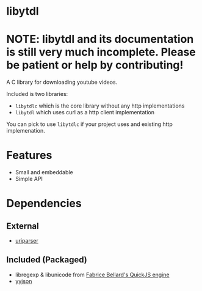 # libytdl

# NOTE: libytdl and its documentation is still very much incomplete. Please be patient or help by contributing!

A C library for downloading youtube videos.

Included is two libraries:
- `libytdlc` which is the core library without any http implementations
- `libytdl` which uses curl as a http client implementation

You can pick to use `libytdlc` if your project uses and existing http implemenation.

# Features
- Small and embeddable
- Simple API

# Dependencies

## External
- [uriparser](https://uriparser.github.io/)

## Included (Packaged)
- libregexp & libunicode from [Fabrice Bellard's QuickJS engine](https://bellard.org/quickjs/)
- [yyjson](https://github.com/ibireme/yyjson)
